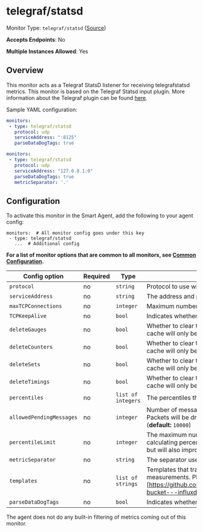 <!--- GENERATED BY gomplate from scripts/docs/templates/monitor-page.md.tmpl --->

# telegraf/statsd

Monitor Type: `telegraf/statsd` ([Source](https://github.com/signalfx/signalfx-agent/tree/master/internal/monitors/telegraf/monitors/telegrafstatsd))

**Accepts Endpoints**: No

**Multiple Instances Allowed**: Yes

## Overview

This monitor acts as a Telegraf StatsD listener for receiving telegrafstatsd metrics.
This monitor is based on the Telegraf Statsd input plugin.  More information about the Telegraf plugin
can be found [here](https://github.com/influxdata/telegraf/tree/master/plugins/inputs/statsd).

Sample YAML configuration:

```yaml
monitors:
 - type: telegraf/statsd
   protocol: udp
   serviceAddress: ":8125"
   parseDataDogTags: true
```

```yaml
monitors:
 - type: telegraf/statsd
   protocol: udp
   serviceAddress: "127.0.0.1:0"
   parseDataDogTags: true
   metricSeparator: '.'
```


## Configuration

To activate this monitor in the Smart Agent, add the following to your
agent config:

```
monitors:  # All monitor config goes under this key
 - type: telegraf/statsd
   ...  # Additional config
```

**For a list of monitor options that are common to all monitors, see [Common
Configuration](../monitor-config.md#common-configuration).**


| Config option | Required | Type | Description |
| --- | --- | --- | --- |
| `protocol` | no | `string` | Protocol to use with the listener: `tcp`, `udp4`, `udp6`, or `udp`. (**default:** `udp`) |
| `serviceAddress` | no | `string` | The address and port to serve from (**default:** `:8125`) |
| `maxTCPConnections` | no | `integer` | Maximum number of tcp connections allowed. (**default:** `250`) |
| `TCPKeepAlive` | no | `bool` | Indicates whether to keep the tcp connection alive. (**default:** `false`) |
| `deleteGauges` | no | `bool` | Whether to clear the gauge cache every interval.  Setting this to false means the cache will only be cleared when the monitor is restarted. (**default:** `true`) |
| `deleteCounters` | no | `bool` | Whether to clear the counter cache every interval.  Setting this to false means the cache will only be cleared when the monitor is restarted. (**default:** `true`) |
| `deleteSets` | no | `bool` | Whether to clear the sets cache every interval.  Setting this to false means the cache will only be cleared when the monitor is restarted. (**default:** `true`) |
| `deleteTimings` | no | `bool` | Whether to clear the timings cache every interval.  Setting this to false means the cache will only be cleared when the monitor is restarted. (**default:** `true`) |
| `percentiles` | no | `list of integers` | The percentiles that are collected for timing and histogram stats. |
| `allowedPendingMessages` | no | `integer` | Number of messages allowed to queue up between each collection interval. Packets will be dropped until the next collection interval if this buffer fills up. (**default:** `10000`) |
| `percentileLimit` | no | `integer` | The maximum number of histogram values to track each measurement when calculating percentiles. Increasing the limit will increase memory consumption but will also improve accuracy. (**default:** `1000`) |
| `metricSeparator` | no | `string` | The separator used to separate parts of a metric name (**default:** `_`) |
| `templates` | no | `list of strings` | Templates that transform telegrafstatsd metrics into influx tags and measurements. Please refer to the Telegraf (documentation)[https://github.com/influxdata/telegraf/tree/master/plugins/inputs/statsd#statsd-bucket---influxdb-line-protocol-templates] for more information on templates. |
| `parseDataDogTags` | no | `bool` | Indicates whether to parse dogstatsd tags (**default:** `false`) |



The agent does not do any built-in filtering of metrics coming out of this
monitor.



